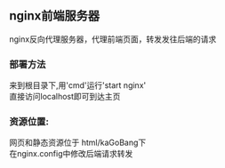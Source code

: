 ## nginx前端服务器
nginx反向代理服务器，代理前端页面，转发发往后端的请求
### 部署方法
来到根目录下,用'cmd'运行'start nginx' <br>
直接访问localhost即可到达主页
### 资源位置:
网页和静态资源位于 html/kaGoBang下 <br>
在nginx.config中修改后端请求转发
